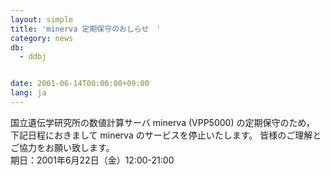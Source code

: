 ```yaml
---
layout: simple
title: 'minerva 定期保守のおしらせ　'
category: news
db:
  - ddbj


date: 2001-06-14T00:00:00+09:00
lang: ja
---
```


国立遺伝学研究所の数値計算サーバ minerva (VPP5000) の定期保守のため， 下記日程におきまして minerva のサービスを停止いたします。 皆様のご理解とご協力をお願い致します。<br>期日：2001年6月22日（金）12:00-21:00
